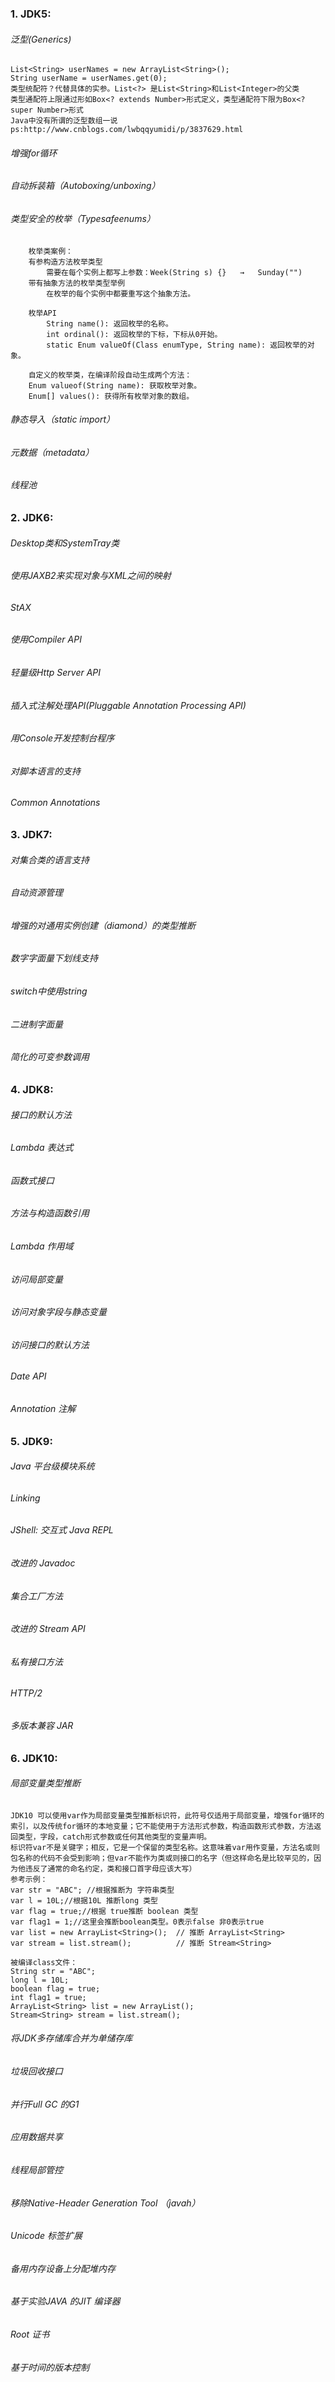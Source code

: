### 1. JDK5:
######    泛型(Generics)
    List<String> userNames = new ArrayList<String>();
    String userName = userNames.get(0);
    类型统配符？代替具体的实参。List<?> 是List<String>和List<Integer>的父类
    类型通配符上限通过形如Box<? extends Number>形式定义，类型通配符下限为Box<? super Number>形式
    Java中没有所谓的泛型数组一说
    ps:http://www.cnblogs.com/lwbqqyumidi/p/3837629.html
    
######    增强for循环
######    自动拆装箱（Autoboxing/unboxing）
######    类型安全的枚举（Typesafeenums）
        枚举类案例：
        有参构造方法枚举类型
            需要在每个实例上都写上参数：Week(String s) {}   →   Sunday("")
        带有抽象方法的枚举类型举例
            在枚举的每个实例中都要重写这个抽象方法。
            
        枚举API
            String name(): 返回枚举的名称。
            int ordinal(): 返回枚举的下标，下标从0开始。
            static Enum valueOf(Class enumType, String name): 返回枚举的对象。 

        自定义的枚举类，在编译阶段自动生成两个方法：
        Enum valueof(String name): 获取枚举对象。
        Enum[] values(): 获得所有枚举对象的数组。    
            
######    静态导入（static import）
######    元数据（metadata）
######    线程池
    
### 2. JDK6:
######    Desktop类和SystemTray类
######    使用JAXB2来实现对象与XML之间的映射
######    StAX
######    使用Compiler API
######    轻量级Http Server API
######    插入式注解处理API(Pluggable Annotation Processing API)
######    用Console开发控制台程序
######    对脚本语言的支持
######    Common Annotations
    
### 3. JDK7:
######    对集合类的语言支持 
######    自动资源管理 
######    增强的对通用实例创建（diamond）的类型推断 
######    数字字面量下划线支持 
######    switch中使用string 
######    二进制字面量 
######    简化的可变参数调用 
    
### 4. JDK8:
######    接口的默认方法
######    Lambda 表达式
######    函数式接口
######    方法与构造函数引用
######    Lambda 作用域
######    访问局部变量
######    访问对象字段与静态变量
######    访问接口的默认方法
######    Date API
######    Annotation 注解
    
### 5. JDK9:
######    Java 平台级模块系统
######    Linking
######    JShell: 交互式 Java REPL
######    改进的 Javadoc
######    集合工厂方法
######    改进的 Stream API
######    私有接口方法
######    HTTP/2
######    多版本兼容 JAR
    
 ### 6. JDK10:
######    局部变量类型推断
    JDK10 可以使用var作为局部变量类型推断标识符，此符号仅适用于局部变量，增强for循环的索引，以及传统for循环的本地变量；它不能使用于方法形式参数，构造函数形式参数，方法返回类型，字段，catch形式参数或任何其他类型的变量声明。
    标识符var不是关键字；相反，它是一个保留的类型名称。这意味着var用作变量，方法名或则包名称的代码不会受到影响；但var不能作为类或则接口的名字（但这样命名是比较罕见的，因为他违反了通常的命名约定，类和接口首字母应该大写）
    参考示例：
    var str = "ABC"; //根据推断为 字符串类型
    var l = 10L;//根据10L 推断long 类型
    var flag = true;//根据 true推断 boolean 类型
    var flag1 = 1;//这里会推断boolean类型。0表示false 非0表示true
    var list = new ArrayList<String>();  // 推断 ArrayList<String>
    var stream = list.stream();          // 推断 Stream<String>
    
    被编译class文件：
    String str = "ABC";
    long l = 10L;
    boolean flag = true;
    int flag1 = true;
    ArrayList<String> list = new ArrayList();
    Stream<String> stream = list.stream();

######    将JDK多存储库合并为单储存库
######    垃圾回收接口
######    并行Full GC 的G1
######    应用数据共享
######    线程局部管控
######    移除Native-Header Generation Tool （javah）
######    Unicode 标签扩展
######    备用内存设备上分配堆内存
######    基于实验JAVA 的JIT 编译器
######    Root 证书
######    基于时间的版本控制
